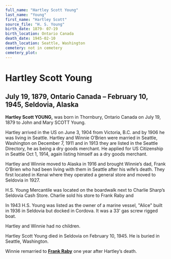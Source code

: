 ```yaml
---
full_name: "Hartley Scott Young"
last_name: "Young"
first_name: "Hartley Scott"
source_file: "H. S. Young"
birth_date: 1879- 07-19
birth_location: Ontario Canada
death_date: 1945-02-10
death_location: Seattle, Washington
cemetery: not in cemetery
cemetery_plot: 
---
```

# Hartley Scott Young

## July 19, 1879, Ontario Canada – February 10, 1945, Seldovia, Alaska

**Hartley Scott YOUNG,** was born in Thornbury, Ontario Canada on July
19, 1879 to John and Mary SCOTT Young.

Hartley arrived in the US on June 3, 1904 from Victoria, B.C. and by
1906 he was living in Seattle. Hartley and Winnie O’Brien were married
in Seattle, Washington on December 7, 1911 and in 1913 they are listed
in the Seattle Directory, he as being a dry goods merchant. He applied
for US Citizenship in Seattle Oct 1, 1914, again listing himself as a
dry goods merchant.

Hartley and Winnie moved to Alaska in 1916 and brought Winnie’s dad,
Frank O’Brien who had been living with them in Seattle after his wife’s
death. They first located in Kenai where they operated a general store
and moved to Seldovia in 1927.

H.S. Young Mercantile was located on the boardwalk next to Charlie
Sharp’s Seldovia Cash Store. Charlie sold his store to Frank Raby and

In 1943 H.S. Young was listed as the owner of a marine vessel, "Alice"
built in 1936 in Seldovia but docked in Cordova. It was a 33’ gas screw
rigged boat.

Hartley and Winnie had no children.

Hartley Scott Young died in Seldovia on February 10, 1945. He is buried
in Seattle, Washington.

Winnie remarried to [**Frank Raby**](Frank%20Raby.docx) one year after
Hartley’s death.
